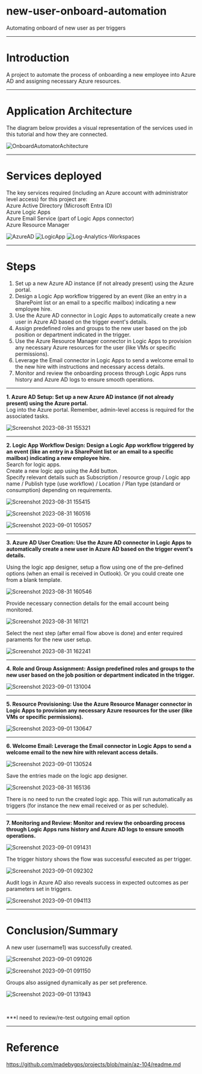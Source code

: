 # new-user-onboard-automation
Automating onboard of new user as per triggers

---

# Introduction
A project to automate the process of onboarding a new employee into Azure AD and assigning necessary Azure resources.

---

# Application Architecture
The diagram below provides a visual representation of the services used in this tutorial and how they are connected.    

![OnboardAutomatorAchitecture](https://github.com/Ladcze/new-user-onboard-automation/assets/97769275/d13af6e5-6218-4c12-837a-59d33bf8161e)

---

# Services deployed
The key services required (including an Azure account with administrator level access) for this project are:   
Azure Active Directory (Microsoft Entra ID)   
Azure Logic Apps   
Azure Email Service (part of Logic Apps connector)   
Azure Resource Manager   

![AzureAD](https://github.com/Ladcze/new-user-onboard-automation/assets/97769275/3cdbb5c7-a318-44f9-8a1c-12d9ab1b505b)   ![LogicApp](https://github.com/Ladcze/new-user-onboard-automation/assets/97769275/640b2be8-6a3c-4967-8294-f6f2da8c6dee)   ![Log-Analytics-Workspaces](https://github.com/Ladcze/new-user-onboard-automation/assets/97769275/d7c9dd49-4a48-40dc-bfeb-49aa84962e70)   

---

# Steps
1. Set up a new Azure AD instance (if not already present) using the Azure portal.
2. Design a Logic App workflow triggered by an event (like an entry in a SharePoint list or an email to a specific mailbox) indicating a new employee hire.
3. Use the Azure AD connector in Logic Apps to automatically create a new user in Azure AD based on the trigger event's details.
4. Assign predefined roles and groups to the new user based on the job position or department indicated in the trigger.
5. Use the Azure Resource Manager connector in Logic Apps to provision any necessary Azure resources for the user (like VMs or specific permissions).
6. Leverage the Email connector in Logic Apps to send a welcome email to the new hire with instructions and necessary access details.
7. Monitor and review the onboarding process through Logic Apps runs history and Azure AD logs to ensure smooth operations.

---

**1. Azure AD Setup:  Set up a new Azure AD instance (if not already present) using the Azure portal.**   
Log into the Azure portal. Remember, admin-level access is required for the associated tasks. 

![Screenshot 2023-08-31 155321](https://github.com/Ladcze/new-user-onboard-automation/assets/97769275/bda80dbd-0a1d-42cc-889b-e192a4adca35)

--- 

**2. Logic App Workflow Design: Design a Logic App workflow triggered by an event (like an entry in a SharePoint list or an email to a specific mailbox) indicating a new employee hire.**   
Search for logic apps.   
Create a new logic app using the Add button.   
Specify relevant details such as Subscription / resource group / Logic app name / Publish type (use workflow) / Location / Plan type (standard or consumption) depending on requirements.   

![Screenshot 2023-08-31 155415](https://github.com/Ladcze/new-user-onboard-automation/assets/97769275/542bfe8c-f7fc-42e4-ab03-4260f44a1fea)   

![Screenshot 2023-08-31 160516](https://github.com/Ladcze/new-user-onboard-automation/assets/97769275/bf4db535-2bd3-414f-a1ca-6170e55c6b28)   

![Screenshot 2023-09-01 105057](https://github.com/Ladcze/new-user-onboard-automation/assets/97769275/3c0e36a8-cb0d-47b1-81b8-f36875150b8d)   


--- 

**3. Azure AD User Creation: Use the Azure AD connector in Logic Apps to automatically create a new user in Azure AD based on the trigger event's details.**

Using the logic app designer, setup a flow using one of the pre-defined options (when an email is received in Outlook). Or you could create one from a blank template.   

![Screenshot 2023-08-31 160546](https://github.com/Ladcze/new-user-onboard-automation/assets/97769275/6695008b-5221-434b-beaa-08262b0d53e3)   

Provide necessary connection details for the email account being monitored.   

![Screenshot 2023-08-31 161121](https://github.com/Ladcze/new-user-onboard-automation/assets/97769275/bc4c408b-24ba-4362-841e-8dc617c74a22)

Select the next step (after email flow above is done) and enter required paraments for the new user setup.  

![Screenshot 2023-08-31 162241](https://github.com/Ladcze/new-user-onboard-automation/assets/97769275/d5ba7cd0-af6b-413b-a640-f3530589bc65) 

--- 

**4. Role and Group Assignment: Assign predefined roles and groups to the new user based on the job position or department indicated in the trigger.**   

![Screenshot 2023-09-01 131004](https://github.com/Ladcze/new-user-onboard-automation/assets/97769275/78b5973d-6e89-4795-aa19-2d9256ed5cd6)

--- 

**5. Resource Provisioning: Use the Azure Resource Manager connector in Logic Apps to provision any necessary Azure resources for the user (like VMs or specific permissions).**   

![Screenshot 2023-09-01 130647](https://github.com/Ladcze/new-user-onboard-automation/assets/97769275/81fc3034-0add-4f24-80b6-64225fd82a27)   


--- 

**6. Welcome Email: Leverage the Email connector in Logic Apps to send a welcome email to the new hire with relevant access details.**   

![Screenshot 2023-09-01 130524](https://github.com/Ladcze/new-user-onboard-automation/assets/97769275/6278dec2-0e09-47a7-be54-87cf309c0e99)   

Save the entries made on the logic app designer.   

![Screenshot 2023-08-31 165136](https://github.com/Ladcze/new-user-onboard-automation/assets/97769275/c4c6c425-490b-4070-9574-45faf4ee4547)

There is no need to run the created logic app. This will run automatically as triggers (for instance the new email received or as per schedule).

--- 

**7. Monitoring and Review: Monitor and review the onboarding process through Logic Apps runs history and Azure AD logs to ensure smooth operations.**   

![Screenshot 2023-09-01 091431](https://github.com/Ladcze/new-user-onboard-automation/assets/97769275/8d901579-bb51-4c21-a7a6-7fa8e4769375)   

The trigger history shows the flow was successful executed as per trigger.    

![Screenshot 2023-09-01 092302](https://github.com/Ladcze/new-user-onboard-automation/assets/97769275/30d3796b-b93f-4540-a7af-b60bbfb16e99)   

Audit logs in Azure AD also reveals success in expected outcomes as per parameters set in triggers. 

![Screenshot 2023-09-01 094113](https://github.com/Ladcze/new-user-onboard-automation/assets/97769275/56189adb-c0b4-4503-9048-dab108fcec8d)   


---

# Conclusion/Summary

A new user (username1) was successfully created.   

![Screenshot 2023-09-01 091026](https://github.com/Ladcze/new-user-onboard-automation/assets/97769275/8f7245e3-5dbf-41c7-99b9-e376864a8b40)

![Screenshot 2023-09-01 091150](https://github.com/Ladcze/new-user-onboard-automation/assets/97769275/b42affcc-ac16-4f40-a209-cf90f5cdce2f)   

Groups also assigned dynamically as per set preference.   

![Screenshot 2023-09-01 131943](https://github.com/Ladcze/new-user-onboard-automation/assets/97769275/4ce9d3b0-f7e7-4b78-833b-e9d4962fa2ff)

<br>   

***I need to review/re-test outgoing email option

--- 

# Reference
https://github.com/madebygps/projects/blob/main/az-104/readme.md 
